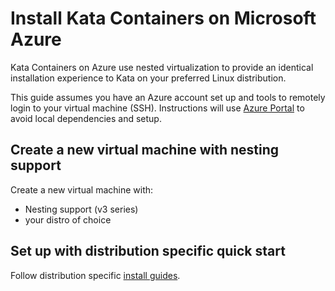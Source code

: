 # Install Kata Containers on Microsoft Azure

Kata Containers on Azure use nested virtualization to provide an identical installation
experience to Kata on your preferred Linux distribution.

This guide assumes you have an Azure account set up and tools to remotely login to  your virtual
machine (SSH).  Instructions will use [Azure Portal](https://portal.azure.com/) to avoid
local dependencies and setup.

## Create a new virtual machine with nesting support

Create a new virtual machine with:
* Nesting support (v3 series)
* your distro of choice

## Set up with distribution specific quick start

Follow distribution specific [install guides](https://github.com/kata-containers/documentation/tree/master/install#supported-distributions).
